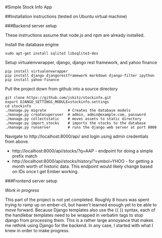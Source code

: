 #Simple Stock Info App

##Installation instructions (tested on Ubuntu virtual machine)

###Backend server setup

These instructions assume that node.js and npm are already installed.

Install the database engine

    sudo apt-get install sqlite3 libsqlite3-dev

Setup virtualenvwrapper, django, django rest framework, and yahoo finance

    pip install virtualenvwrapper
    pip install django djangorestframework markdown django-filter ipython
    pip install yahoo-finance

Pull the project down from github into a source directory

	git clone https://github.com/jskitz/stockinfo.git
	export DJANGO_SETTINGS_MODULE=stockinfo.settings
	cd stockinfo
	./manage.py migrate          # Creates the database models
	./manage.py createsuperuser  # admin, admin@example.com, password
	./manage.py collectstatic    # moves assets to static directory
	./manage.py import_stocks    # imports the stocks to the database
	./manage.py runserver        # runs the django web server at port 8000

Navigate to http://localhost:8000/api/ and login using admin credentials from above.

* http://localhost:8000/api/stocks/?q=AAP - endpoint for doing a simple prefix match
* http://localhost:8000/api/stocks/history/?symbol=YHOO - for getting a month worth of historic data.  This endpoint would likely change based on IDs once I get Ember working.

###Frontend server setup

*Work in progress*

This part of the project is not yet completed.  Roughly 8 hours was spent trying to ramp up on ember-cli, but haven't learned enough yet to be able to move forward.  Because Django templates also use the {{ }} syntax, each of the handlebar templates need to be wrapped in verbatim tags to stop django from processing them.  This is a rather large annoyance that makes me rethink using Django for the backend.  In any case, I started with what I knew in order to make progress.



